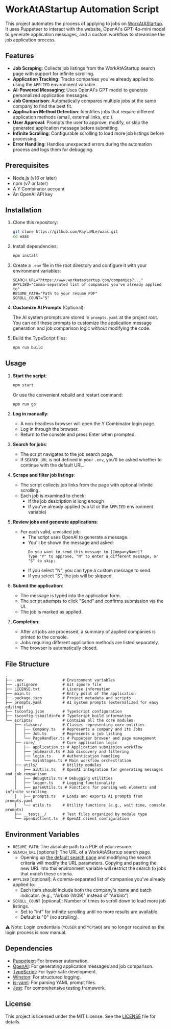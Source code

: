 # WorkAtAStartup Automation Script

This project automates the process of applying to jobs on [WorkAtAStartup](https://www.workatastartup.com). It uses Puppeteer to interact with the website, OpenAI's GPT-4o-mini model to generate application messages, and a custom workflow to streamline the job application process.

## Features

- **Job Scraping**: Collects job listings from the WorkAtAStartup search page with support for infinite scrolling.
- **Application Tracking**: Tracks companies you've already applied to using the `APPLIED` environment variable.
- **AI-Powered Messaging**: Uses OpenAI's GPT model to generate personalized application messages.
- **Job Comparison**: Automatically compares multiple jobs at the same company to find the best fit.
- **Application Method Detection**: Identifies jobs that require different application methods (email, external links, etc.).
- **User Approval**: Prompts the user to approve, modify, or skip the generated application message before submitting.
- **Infinite Scrolling**: Configurable scrolling to load more job listings before processing.
- **Error Handling**: Handles unexpected errors during the automation process and logs them for debugging.

## Prerequisites

- Node.js (v16 or later)
- npm (v7 or later)
- A Y Combinator account
- An OpenAI API key

## Installation

1. Clone this repository:

   ```bash
   git clone https://github.com/KaylaMLe/waas.git
   cd waas
   ```

2. Install dependencies:

   ```bash
   npm install
   ```

3. Create a `.env` file in the root directory and configure it with your environment variables:

   ```env
   SEARCH_URL="https://www.workatastartup.com/companies?..."
   APPLIED="Comma-separated list of companies you've already applied to"
   RESUME_PATH="Path to your resume PDF"
   SCROLL_COUNT="5"
   ```

4. **Customize AI Prompts** (Optional):

   The AI system prompts are stored in `prompts.yaml` at the project root. You can edit these prompts to customize the application message generation and job comparison logic without modifying the code.

5. Build the TypeScript files:
   ```bash
   npm run build
   ```

## Usage

1. **Start the script**:

   ```bash
   npm start
   ```

   Or use the convenient rebuild and restart command:

   ```bash
   npm run go
   ```

2. **Log in manually**:

   - A non-headless browser will open the Y Combinator login page.
   - Log in through the browser.
   - Return to the console and press Enter when prompted.

3. **Search for jobs**:

   - The script navigates to the job search page.
   - If `SEARCH_URL` is not defined in your `.env`, you'll be asked whether to continue with the default URL.

4. **Scrape and filter job listings**:

   - The script collects job links from the page with optional infinite scrolling.
   - Each job is examined to check:
     - If the job description is long enough
     - If you've already applied (via UI or the `APPLIED` environment variable)

5. **Review jobs and generate applications**:

   - For each valid, unvisited job:
     - The script uses OpenAI to generate a message.
     - You'll be shown the message and asked:
       ```
       Do you want to send this message to [CompanyName]?
       Type "Y" to approve, "N" to enter a different message, or "S" to skip:
       ```
     - If you select "N", you can type a custom message to send.
     - If you select "S", the job will be skipped.

6. **Submit the application**:

   - The message is typed into the application form.
   - The script attempts to click "Send" and confirms submission via the UI.
   - The job is marked as applied.

7. **Completion**:
   - After all jobs are processed, a summary of applied companies is printed to the console.
   - Jobs requiring different application methods are listed separately.
   - The browser is automatically closed.

## File Structure

```
.
├── .env                 # Environment variables
├── .gitignore           # Git ignore file
├── LICENSE.txt          # License information
├── main.ts              # Entry point of the application
├── package.json         # Project metadata and scripts
├── prompts.yaml         # AI system prompts (externalized for easy editing)
├── tsconfig.json        # TypeScript configuration
├── tsconfig.tsbuildinfo # TypeScript build information
└── scripts/             # Contains all the core modules
    ├── classes/         # Classes representing core entities
    │   ├── Company.ts   # Represents a company and its Jobs
    │   ├── Job.ts       # Represents a job listing
    │   └── PageHandler.ts # Puppeteer browser and page management
    ├── core/            # Core application logic
    │   ├── application.ts # Application submission workflow
    │   ├── jobSearch.ts # Job discovery and filtering
    │   ├── login.ts     # Authentication handling
    │   └── mainStages.ts # Main workflow orchestration
    ├── utils/           # Utility modules
    │   ├── aiUtils.ts   # OpenAI integration for generating messages and job comparison
    │   ├── debugUtils.ts # Debugging utilities
    │   ├── logger.ts    # Logging functionality
    │   ├── parseUtils.ts # Functions for parsing web elements and infinite scrolling
    │   ├── prompts.ts   # Loads and exports AI prompts from prompts.yaml
    │   └── utils.ts     # Utility functions (e.g., wait time, console prompts)
    ├── __tests__/       # Test files organized by module type
    └── openAiClient.ts  # OpenAI client configuration
```

## Environment Variables

- `RESUME_PATH`: The absolute path to a PDF of your resume.
- `SEARCH_URL` [optional]: The URL of a WorkAtAStartup search page.
  - Opening up [the default search page](https://www.workatastartup.com/companies) and modifying the search criteria will modify the URL parameters. Copying and pasting the new URL into this environment variable will restrict the search to jobs that match these criteria.
- `APPLIED` [optional]: A comma-separated list of companies you've already applied to.
  - Each item should include both the company's name and batch indicator. (e.g., "Airbnb (W09)" instead of "Airbnb")
- `SCROLL_COUNT` [optional]: Number of times to scroll down to load more job listings.
  - Set to "inf" for infinite scrolling until no more results are available.
  - Default is "0" (no scrolling).

⚠️ Note: Login credentials (`YCUSER` and `YCPSWD`) are no longer required as the login process is now manual.

## Dependencies

- [Puppeteer](https://github.com/puppeteer/puppeteer): For browser automation.
- [OpenAI](https://github.com/openai/openai-node): For generating application messages and job comparison.
- [TypeScript](https://www.typescriptlang.org/): For type-safe development.
- [Winston](https://github.com/winstonjs/winston): For structured logging.
- [js-yaml](https://github.com/nodeca/js-yaml): For parsing YAML prompt files.
- [Jest](https://jestjs.io/): For comprehensive testing framework.

## License

This project is licensed under the MIT License. See the [LICENSE](LICENSE.txt) file for details.
